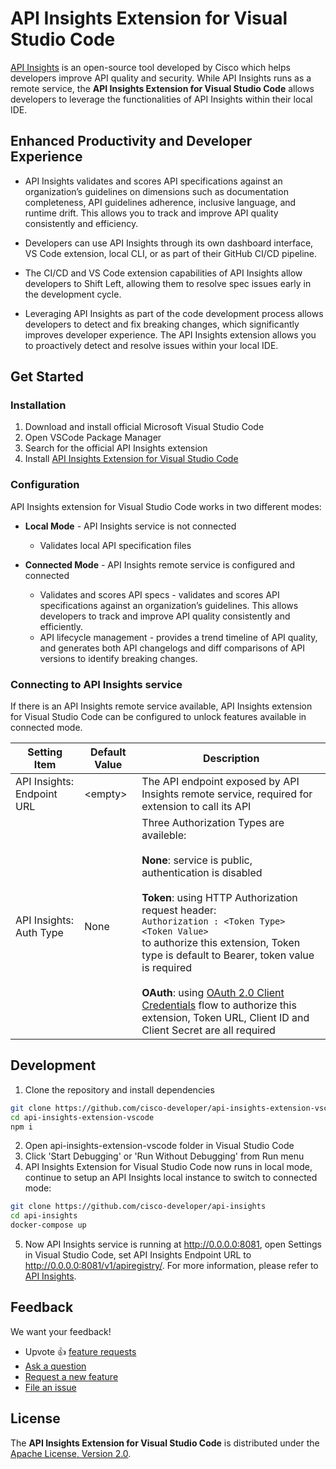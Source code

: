 # API Insights Extension for Visual Studio Code

[API Insights](https://developer.cisco.com/site/api-insights/) is an open-source tool developed by Cisco which helps developers improve API quality and security. While API Insights runs as a remote service, the **API Insights Extension for Visual Studio Code** allows developers to leverage the functionalities of API Insights within their local IDE.

## Enhanced Productivity and Developer Experience

*	API Insights validates and scores API specifications against an organization’s guidelines on dimensions such as documentation completeness, API guidelines adherence, inclusive language, and runtime drift. This allows you to track and improve API quality consistently and efficiency.

*	Developers can use API Insights through its own dashboard interface, VS Code extension, local CLI, or as part of their GitHub CI/CD pipeline.

*	The CI/CD and VS Code extension capabilities of API Insights allow developers to Shift Left, allowing them to resolve spec issues early in the development cycle.

*	Leveraging API Insights as part of the code development process allows developers to detect and fix breaking changes, which significantly improves developer experience. The API Insights extension allows you to proactively detect and resolve issues within your local IDE.

## Get Started

### Installation
1. Download and install official Microsoft Visual Studio Code
2. Open VSCode Package Manager
3. Search for the official API Insights extension
3. Install [API Insights Extension for Visual Studio Code](https://marketplace.visualstudio.com/items?itemName=CiscoDeveloper.api-insights)


### Configuration

API Insights extension for Visual Studio Code works in two different modes:
* **Local Mode** - API Insights service is not connected
  - Validates local API specification files

* **Connected Mode** - API Insights remote service is configured and connected
  - Validates and scores API specs - validates and scores API specifications against an organization’s guidelines. This allows developers to track and improve API quality consistently and efficiently.
  - API lifecycle management - provides a trend timeline of API quality, and generates both API changelogs and diff comparisons of API versions to identify breaking changes.

### Connecting to API Insights service
If there is an API Insights remote service available, API Insights extension for Visual Studio Code can be configured to unlock features available in connected mode.

|Setting Item|Default Value|Description|
|--|--|--|
|API Insights: Endpoint URL| &lt;empty&gt; |The API endpoint exposed by API Insights remote service, required for extension to call its API|
|API Insights: Auth Type|None|Three Authorization Types are availeble: <br/><br/> **None**: service is public, authentication is disabled <br/><br/> **Token**: using HTTP Authorization request header:  <br/>```Authorization : <Token Type> <Token Value>```<br/> to authorize this extension, Token type is default to Bearer, token value is required <br/><br/> **OAuth**: using [OAuth 2.0 Client Credentials](https://datatracker.ietf.org/doc/html/rfc6749#section-1.3.4) flow to authorize this extension, Token URL, Client ID and Client Secret are all required|

## Development

1. Clone the repository and install dependencies
~~~ bash
git clone https://github.com/cisco-developer/api-insights-extension-vscode
cd api-insights-extension-vscode
npm i
~~~
2. Open api-insights-extension-vscode folder in Visual Studio Code
3. Click 'Start Debugging' or 'Run Without Debugging' from Run menu
4. API Insights Extension for Visual Studio Code now runs in local mode, continue to setup an API Insights local instance to switch to connected mode:
~~~ bash
git clone https://github.com/cisco-developer/api-insights
cd api-insights
docker-compose up
~~~
5. Now API Insights service is running at http://0.0.0.0:8081, open Settings in Visual Studio Code, set API Insights Endpoint URL to http://0.0.0.0:8081/v1/apiregistry/. For more information, please refer to [API Insights](https://github.com/cisco-developer/api-insights).

## Feedback

We want your feedback!

-   Upvote 👍 [feature requests](https://github.com/cisco-developer/api-insights-extension-vscode/issues?q=is%3Aissue+is%3Aopen+label%3Afeature-request+sort%3Areactions-%2B1-desc)
-   [Ask a question](https://github.com/cisco-developer/api-insights-extension-vscode/issues/new?labels=guidance&template=guidance_request.md)
-   [Request a new feature](https://github.com/cisco-developer/api-insights-extension-vscode/issues/new?labels=feature-request&template=feature_request.md)
-   [File an issue](https://github.com/cisco-developer/api-insights-extension-vscode/issues/new?labels=bug&template=bug_report.md)

## License

The **API Insights Extension for Visual Studio Code** is distributed under the [Apache License, Version 2.0](https://www.apache.org/licenses/LICENSE-2.0).
